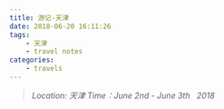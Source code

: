 ```yaml
---
title: 游记-天津
date: 2018-06-20 16:11:26
tags: 
    - 天津
    - travel notes
categories: 
    - travels
---
```

> *Location: 天津*
> *Time：June 2nd - June 3th &nbsp;&nbsp;2018*

&nbsp;


